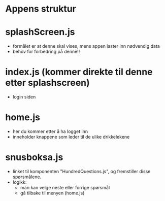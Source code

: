 # Appens struktur

# splashScreen.js
- formålet er at denne skal vises, mens appen laster inn nødvendig data
- behov for forbedring på denne!!


# index.js (kommer direkte til denne etter splashscreen)
- login siden

# home.js
- her du kommer etter å ha logget inn
- inneholder knappene som leder til de ulike drikkelekene

# snusboksa.js
- linket til komponenten "HundredQuestions.js", og fremstiller disse spørsmålene.
- logikk:
    - man kan velge neste eller forrige spørsmål
    - gå tilbake til menyen (home.js)